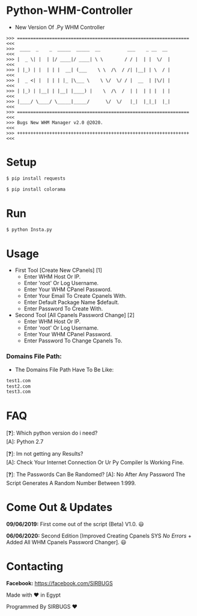 # Python-WHM-Controller

- New Version Of .Py WHM Controller

```
>>> ================================================================ <<<
>>>  ____  _    _  _____  _____  __          ___    _ __  __         <<<
>>> |  _ \| |  | |/ ____|/ ____| \ \        / / |  | |  \/  |        <<<
>>> | |_) | |  | | |  __| (___    \ \  /\  / /| |__| | \  / |        <<<
>>> |  _ <| |  | | | |_ |\___ \    \ \/  \/ / |  __  | |\/| |        <<<
>>> | |_) | |__| | |__| |____) |    \  /\  /  | |  | | |  | |        <<<
>>> |____/ \____/ \_____|_____/      \/  \/   |_|  |_|_|  |_|        <<<
>>> ================================================================ <<<
>>> Bugs New WHM Manager v2.0 @2020.                                 <<<
>>> ++++++++++++++++++++++++++++++++++++++++++++++++++++++++++++++++ <<<
```

# Setup

```bash
$ pip install requests
```
```bash
$ pip install colorama
```
# Run

```bash
$ python Insta.py
```

# Usage
- First Tool [Create New CPanels] [1]
  - Enter WHM Host Or IP.
  - Enter 'root' Or Log Username.
  - Enter Your WHM CPanel Password.
  - Enter Your Email To Create Cpanels With.
  - Enter Default Package Name $default.
  - Enter Password To Create With.
- Second Tool [All Cpanels Password Change] [2]
  - Enter WHM Host Or IP.
  - Enter 'root' Or Log Username.
  - Enter Your WHM CPanel Password.
  - Enter Password To Change Cpanels To.

### Domains File Path:
- The Domains File Path Have To Be Like:
```bash
test1.com
test2.com
test3.com
```

# FAQ
[❓]: Which python version do i need?     
[A]:  Python 2.7  

[❓]: Im not getting any Results?     
[A]:  Check Your Internet Connection Or Ur Py Compiler Is Working Fine.

[❓]: The Passwords Can Be Randomed?
[A]:  No After Any Password The Script Generates A Random Number Between 1:999.

# Come Out & Updates
**09/06/2019:** First come out of the script (Beta) V1.0. 😃

**06/06/2020:** Second Edition [Improved Creating Cpanels SYS *No Errors* + Added All WHM Cpanels Password Changer]. 😃

# Contacting
**Facebook:** https://facebook.com/SIRBUGS

Made with ❤️ in Egypt

Programmed By SIRBUGS ❤️
